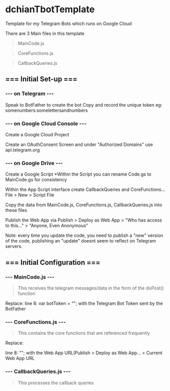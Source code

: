 # dchianTbotTemplate
Template for my Telegram Bots which runs on Google Cloud 

There are 3 Main files in this template
> MainCode.js

> CoreFunctions.js

> CallbackQueries.js

## === Initial Set-up ===
### --- on Telegram ---

Speak to BotFather to create the bot
Copy and record the unique token
eg: somenumbers:somelettersandnumbers

### --- on Google Cloud Console ---

Create a Google Cloud Project

Create an OAuthConsent Screen and under "Authorized Domains" use api.telegram.org

### --- on Google Drive ---

Create a Google Script
*Within the Script you can rename Code.gs to MainCode.gs for consistency

Within the App Script interface create CallbackQueries and CoreFunctions...
File > New > Script File

Copy the data from MainCode.js, CoreFunctions.js, CallbackQueries.js into these files

Publish the Web App via
Publish > Deploy as Web App > "Who has access to this..." > "Anyone, Even Anonymous"

Note: every time you update the code, you need to publish a "new" version of the code, publishing an "update" doesnt seem to reflect on Telegram servers.

## === Initial Configuration ===
### --- MainCode.js ---
> This receives the telegram messages/data in the form of the doPost() function

Replace:
line 8: var botToken = ""; with the Telegram Bot Token sent by the BotFather

### --- CoreFunctions.js ---
> This contains the core functions that are referenced frequently

Replace:

line 8: ""; with the Web App URL(Publish > Deploy as Web App... > Current Web App URL

### --- CallbackQueries.js ---
> This processes the callback queries
